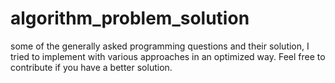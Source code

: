 # algorithm_problem_solution
some of the generally asked programming questions and their solution, I tried to implement with various approaches in an optimized way. 
Feel free to contribute if you have a better solution.
